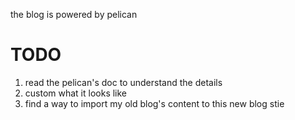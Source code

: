 the blog is powered by pelican

# TODO
1. read the pelican's doc to understand the details
2. custom what it looks like
3. find a way to import my old blog's content to this new blog stie